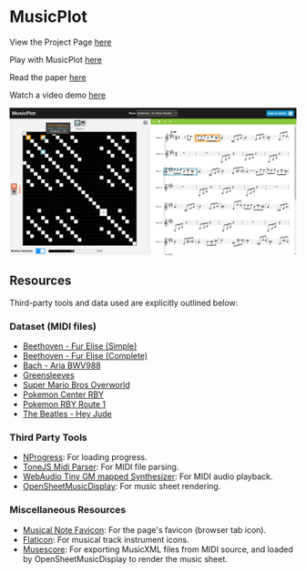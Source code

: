 # MusicPlot

View the Project Page [here](https://wlouie1.github.io/MusicPlot/)

Play with MusicPlot [here](https://wlouie1.github.io/MusicPlot/musicplot.html)

Read the paper [here](https://wlouie1.github.io/MusicPlot/musicplot_paper.pdf)

Watch a video demo [here](https://youtu.be/gc5JMgvbsPM)

![musicplot](resources/images/graphical_abstract.png)

## Resources
Third-party tools and data used are explicitly outlined below:

### Dataset (MIDI files)
* [Beethoven - Fur Elise (Simple)](https://www.8notes.com/scores/457.asp)
* [Beethoven - Fur Elise (Complete)](https://musescore.com/user/20846/scores/35882)
* [Bach - Aria BWV988](http://www.jsbach.net/midi/index.html)
* [Greensleeves](https://www.contemplator.com/england/grenslevs.html)
* [Super Mario Bros Overworld](https://www.khinsider.com/midi/nes/super-mario-bros.)
* [Pokemon Center RBY](https://www.khinsider.com/midi/gameboy/pokemon-red-blue-yellow-)
* [Pokemon RBY Route 1](https://www.khinsider.com/midi/gameboy/pokemon-red-blue-yellow-)
* [The Beatles - Hey Jude](https://www.youtube.com/watch?v=df7od9Mx0AQ)

### Third Party Tools
* [NProgress](https://github.com/rstacruz/nprogress): For loading progress.
* [ToneJS Midi Parser](https://github.com/Tonejs/Midi): For MIDI file parsing.
* [WebAudio Tiny GM mapped Synthesizer](https://github.com/g200kg/webaudio-tinysynth): For MIDI audio playback.
* [OpenSheetMusicDisplay](https://github.com/opensheetmusicdisplay/opensheetmusicdisplay): For music sheet rendering.

### Miscellaneous Resources
* [Musical Note Favicon](https://favicon.io/emoji-favicons/musical-note/): For the page's favicon (browser tab icon).
* [Flaticon](https://www.flaticon.com/): For musical track instrument icons.
* [Musescore](https://musescore.org/en): For exporting MusicXML files from MIDI source, and loaded by OpenSheetMusicDisplay to render the music sheet.
